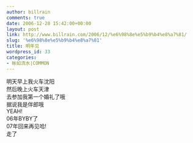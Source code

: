 ```yaml
---
author: billrain
comments: true
date: 2006-12-28 15:42:00+00:00
layout: post
link: http://www.billrain.com/2006/12/%e6%98%8e%e5%b9%b4%e8%a7%81/
slug: '%e6%98%8e%e5%b9%b4%e8%a7%81'
title: 明年见
wordpress_id: 33
categories:
- 帐如流水|COMMON
---
```


明天早上我火车沈阳  
然后晚上火车天津  
去参加我第一个婚礼了哦  
据说我是伴郎哦  
YEAH!  
06年BYBY了  
07年回来再见哈!  
走了
